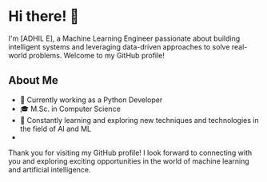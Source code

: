 # Hi there! 👋

I'm [ADHIL E], a Machine Learning Engineer passionate about building intelligent systems and leveraging data-driven approaches to solve real-world problems. Welcome to my GitHub profile!

## About Me
- 💼 Currently working as a Python Developer
- 🎓 M.Sc. in Computer Science
- 🌱 Constantly learning and exploring new techniques and technologies in the field of AI and ML
- 
Thank you for visiting my GitHub profile! I look forward to connecting with you and exploring exciting opportunities in the world of machine learning and artificial intelligence.

<!---
adhile/adhile is a ✨ special ✨ repository because its `README.md` (this file) appears on your GitHub profile.
You can click the Preview link to take a look at your changes.
--->
